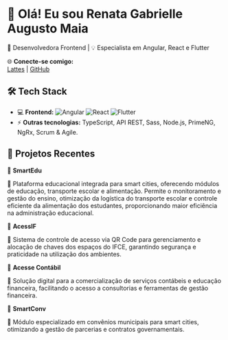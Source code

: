 # 👋 Olá! Eu sou Renata Gabrielle Augusto Maia  
🚀 Desenvolvedora Frontend | 💡 Especialista em Angular, React e Flutter  

🌐 **Conecte-se comigo:**  
[Lattes](http://lattes.cnpq.br/3463643506770044) | [GitHub](https://github.com/RenataIART)  

## 🛠️ **Tech Stack**
- 💻 **Frontend:** ![Angular](https://img.shields.io/badge/-Angular-red?style=flat-square&logo=angular) ![React](https://img.shields.io/badge/-React-blue?style=flat-square&logo=react) ![Flutter](https://img.shields.io/badge/-Flutter-blue?style=flat-square&logo=flutter)
- ⚡ **Outras tecnologias:** TypeScript, API REST, Sass, Node.js, PrimeNG, NgRx, Scrum & Agile.

## 🚀 **Projetos Recentes**

🔹 **SmartEdu** 

📌 Plataforma educacional integrada para smart cities, oferecendo módulos de educação, transporte escolar e alimentação. Permite o monitoramento e gestão do ensino, otimização da logística do transporte escolar e controle eficiente da alimentação dos estudantes, proporcionando maior eficiência na administração educacional.

🔹 **AcessIF** 

📌 Sistema de controle de acesso via QR Code para gerenciamento e alocação de chaves dos espaços do IFCE, garantindo segurança e praticidade na utilização dos ambientes.

🔹 **Acesse Contábil**

📌 Solução digital para a comercialização de serviços contábeis e educação financeira, facilitando o acesso a consultorias e ferramentas de gestão financeira.

🔹 **SmartConv**  

📌 Módulo especializado em convênios municipais para smart cities, otimizando a gestão de parcerias e contratos governamentais.

